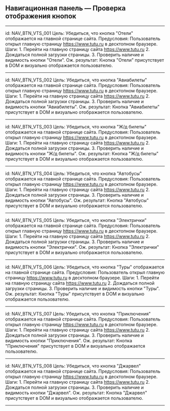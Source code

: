 ## Навигационная панель — Проверка отображения кнопок

---


id:             NAV_BTN_VTS_001
Цель:           Убедиться, что кнопка "Отели" отображается на главной странице сайта.
Предусловия:    Пользователь открыл главную страницу https://www.tutu.ru в десктопном браузере.
Шаги:           1. Перейти на главную страницу сайта https://www.tutu.ru
                2. Дождаться полной загрузки страницы.
                3. Проверить наличие и видимость кнопки "Отели".
Ож. результат:  Кнопка "Отели" присутствует в DOM и визуально отображается пользователю.


---


id:             NAV_BTN_VTS_002
Цель:           Убедиться, что кнопка "Авиабилеты" отображается на главной странице сайта.
Предусловия:    Пользователь открыл главную страницу https://www.tutu.ru в десктопном браузере.
Шаги:           1. Перейти на главную страницу сайта https://www.tutu.ru
                2. Дождаться полной загрузки страницы.
                3. Проверить наличие и видимость кнопки "Авиабилеты".
Ож. результат:  Кнопка "Авиабилеты" присутствует в DOM и визуально отображается пользователю.


---


id:             NAV_BTN_VTS_003
Цель:           Убедиться, что кнопка "Ж/д билеты" отображается на главной странице сайта.
Предусловия:    Пользователь открыл главную страницу https://www.tutu.ru в десктопном браузере.
Шаги:           1. Перейти на главную страницу сайта https://www.tutu.ru
                2. Дождаться полной загрузки страницы.
                3. Проверить наличие и видимость кнопки "Ж/д билеты".
Ож. результат:  Кнопка "Ж/д билеты" присутствует в DOM и визуально отображается пользователю.


---


id:             NAV_BTN_VTS_004
Цель:           Убедиться, что кнопка "Автобусы" отображается на главной странице сайта.
Предусловия:    Пользователь открыл главную страницу https://www.tutu.ru в десктопном браузере.
Шаги:           1. Перейти на главную страницу сайта https://www.tutu.ru
                2. Дождаться полной загрузки страницы.
                3. Проверить наличие и видимость кнопки "Автобусы".
Ож. результат:  Кнопка "Автобусы" присутствует в DOM и визуально отображается пользователю.


---


id:             NAV_BTN_VTS_005
Цель:           Убедиться, что кнопка "Электрички" отображается на главной странице сайта.
Предусловия:    Пользователь открыл главную страницу https://www.tutu.ru в десктопном браузере.
Шаги:           1. Перейти на главную страницу сайта https://www.tutu.ru
                2. Дождаться полной загрузки страницы.
                3. Проверить наличие и видимость кнопки "Электрички".
Ож. результат:  Кнопка "Электрички" присутствует в DOM и визуально отображается пользователю.


---


id:             NAV_BTN_VTS_006
Цель:           Убедиться, что кнопка "Туры" отображается на главной странице сайта.
Предусловия:    Пользователь открыл главную страницу https://www.tutu.ru в десктопном браузере.
Шаги:           1. Перейти на главную страницу сайта https://www.tutu.ru
                2. Дождаться полной загрузки страницы.
                3. Проверить наличие и видимость кнопки "Туры".
Ож. результат:  Кнопка "Туры" присутствует в DOM и визуально отображается пользователю.


---


id:             NAV_BTN_VTS_007
Цель:           Убедиться, что кнопка "Приключения" отображается на главной странице сайта.
Предусловия:    Пользователь открыл главную страницу https://www.tutu.ru в десктопном браузере.
Шаги:           1. Перейти на главную страницу сайта https://www.tutu.ru
                2. Дождаться полной загрузки страницы.
                3. Проверить наличие и видимость кнопки "Приключения".
Ож. результат:  Кнопка "Приключения" присутствует в DOM и визуально отображается пользователю.


---


id:             NAV_BTN_VTS_008
Цель:           Убедиться, что кнопка "Джарвел" отображается на главной странице сайта.
Предусловия:    Пользователь открыл главную страницу https://www.tutu.ru в десктопном браузере.
Шаги:           1. Перейти на главную страницу сайта https://www.tutu.ru
                2. Дождаться полной загрузки страницы.
                3. Проверить наличие и видимость кнопки "Джарвел".
Ож. результат:  Кнопка "Джарвел" присутствует в DOM и визуально отображается пользователю.


---
